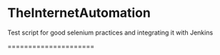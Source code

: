 TheInternetAutomation
=====================

Test script for good selenium practices and integrating it with Jenkins

=====================
